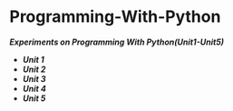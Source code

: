 # Programming-With-Python

*****Experiments on Programming With Python(Unit1-Unit5)*****
* ***Unit 1***
* ***Unit 2***
* ***Unit 3***
* ***Unit 4***
* ***Unit 5***
